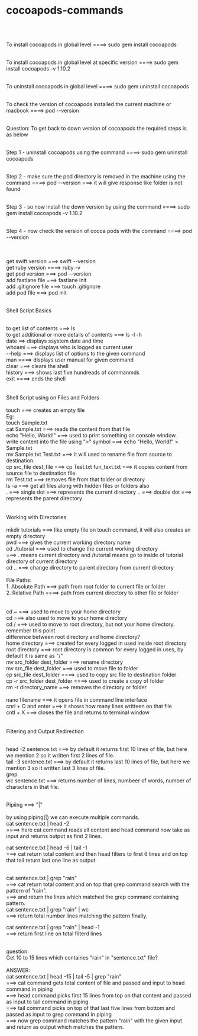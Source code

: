 # cocoapods-commands

<br><br>

To install cocoapods in global level
====> sudo gem install cocoapods
<br><br>

To install cocoapods in global level at specific version
====> sudo gem install cocoapods -v 1.10.2
<br><br>

To uninstall cocoapods in global level
====> sudo gem uninstall cocoapods
<br><br>

To check the version of cocoapods installed the current machine or macbook
====> pod --version
<br><br>

Question:
To get back to down version of cocoapods the required steps is as below
<br><br>

Step 1 - uninstall cocoapods using the command ====> sudo gem uninstall cocoapods
<br><br>

Step 2 - make sure the pod directory is removed in the machine using the command ====> pod --version ===> it will give response like folder is not found
<br><br>

Step 3 - so now install the down version by using the command ====> sudo gem install cocoapods -v 1.10.2
<br><br>

Step 4 - now check the version of cocoa pods with the command ====> pod --version
<br><br>

<br>
get swift version ===> swift --version
<br>
get ruby version ====> ruby -v
<br>
get pod version ===> pod --version
<br>
add fastlane file ===> fastlane init
<br>
add .gitignore file ===> touch .gitignore
<br>
add pod file ===> pod init
<br>

<br> Shell Script Basics

<br>
to get list of contents ===> ls
<br>
to get additional or more details of contents ===> ls -l -h
<br>
date ==> displays ssystem date and time 
<br>
whoami ===> displays who is logged as current user
<br>
--help ===> displays list of options to the given command
<br>
man ====> displays user manual for given command
<br>
clear ===> clears the shell
<br>
history ===> shows last five hundreads of commanmds
<br>
exit ====> ends the shell
<br>
<br>
<br>
Shell Script using on Files and Folders
<br>
<br>
touch <placeholder for file name> ===> creates an empty file
<br>
Eg: <br>
touch Sample.txt  
<br>  
cat Sample.txt ===> reads the content from that file
<br>
echo "Hello, World!" ===> used to print something on console window.  
<br>
write content into the file using ">" symbol ===> echo "Hello, World!" > Sample.txt
<br>
  mv Sample.txt Test.txt ===> it will used to rename file from source to destination.
  <br>
  cp src_file dest_file ===> cp Test.txt fun_text.txt ===> it copies content from source file to destination file.
  <br>
  rm Test.txt ===> removes file from that folder or directory
  <br>
  ls -a ===> get all files along with hidden files or folders also
  <br>
  . ===> single dot ===> represents the current directory
  .. ===> double dot ===> represents the parent directory
 <br>
  <br>
  <br>
  Working with Directories
  <br>
  <br>
  mkdir tutorials ===> like empty file on touch command, it will also creates an empty directory
  <br>
  pwd ===> gives the current working directory name
  <br>
  cd ./tutorial ===> used to change the current working directory 
  <br> ===> . means current directory and /tutorial means go to inside of tutorial directory of current directory
  <br>
  cd .. ===> change directory to parent directory from current directory
  <br>
  <br>
  File Paths:
  <br>
  1. Absolute Path ===> path from root folder to current file or folder
  <br>
  2. Relative Path ====> path from current directory to other file or folder
  <br>
  <br>
  <br>
  cd ~ ===> used to move to your home directory
  <br>
  cd  ===> also used to move to your home directory
  <br>
  cd / ===> used to move to root directory, but not your home directory. remember this point
  <br>
  difference between root directory and home directory?
  <br>
  home directory ===> created for every logged in used inside root directory
  <br>
  root directory ===> root directory is common for every logged in uses, by default it is same as "/"
  <br>
  mv src_folder dest_folder ===> rename directory
  <br>
  mv src_file dest_folder ===> used to move file to folder
  <br>
  cp src_file dest_folder ====> used to copy src file to destination folder
  <br>
  cp -r src_folder dest_folder ====> used to create a copy of folder
  <br>
  rm -r directory_name ===> removes the directory or folder
  <br>
  
  <br>
  nano filename ===> it opens file in command line interface
  <br>
  cnrl + O and enter ===> it shows how many lines writteen on that file
  <br>
  cntl + X ===> closes the file and returns to terminal window
  <br>
  
  <br>
  <br>
  Filtering and Output Redirection
  <br>
  <br>
  
  head -2 sentence.txt ===> by default it returns first 10 lines of file, but here we mention 2 so it written first 2 lines of file.
  <br>
  tail -3 sentence.txt ===> by default it returns last 10 lines of file, but here we mention 3 so it written last 3 lines of file. 
  <br>
  grep
  <br>
  wc sentence.txt ===> returns number of lines, numbeer of words, number of characters in that file.
  <br>
  
  <br>
  Pipiing ===> "|"
  <br>
  <br>
  by using piping(|) we can execute multiple commands.
  <br>
  cat sentence.txt | head -2 
  <br>
  ====> here cat command reads all content and head command now take as input and returns output as first 2 lines.
  <br>
  
  cat sentence.txt | head -6 | tail -1 
  <br>
  ===> cat return total content and then head filters to first 6 lines and on top that tail return last one line as output
  
  <br>
  cat sentence.txt  | grep "rain"
  <br>
  ===> cat return total content and on top that grep command search with the pattern of "rain".
  <br>
  ===> and return the lines which matched the grep command containing pattern.
  
  <br>
  cat sentence.txt  | grep "rain" | wc
  <br>
  ===> return total number lines matching the pattern finally.
  <br>
  
  cat sentence.txt  | grep "rain" | head -1
  <br>
  ===> return first line on total filterd lines
  <br>
 
  <br>
  question:
  <br>
  Get 10 to 15 lines which containes "rain" in "sentence.txt" file?
  <br>
  <br>
  ANSWER:
  <br>
  cat sentence.txt | head -15 | tail -5 | grep "rain"
  <br>
  ===> cat command gets total content of file and passed and input to head command  in piping
  <br>
  ===> head command picks first 15 lines from top on that content and passed as input to tail command in piping
  <br>
  ===> tail command picks on top of that last five lines from bottom and passed as input to grep command in piping
  <br>
  ===> now grep command matches the pattern "rain" with the given input and return as output which matches the pattern.
  <br>
  <br>
  
